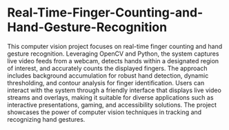# Real-Time-Finger-Counting-and-Hand-Gesture-Recognition

This computer vision project focuses on real-time finger counting and hand gesture recognition. Leveraging OpenCV and Python, the system captures live video feeds from a webcam, detects hands within a designated region of interest, and accurately counts the displayed fingers. The approach includes background accumulation for robust hand detection, dynamic thresholding, and contour analysis for finger identification. Users can interact with the system through a friendly interface that displays live video streams and overlays, making it suitable for diverse applications such as interactive presentations, gaming, and accessibility solutions. The project showcases the power of computer vision techniques in tracking and recognizing hand gestures.

